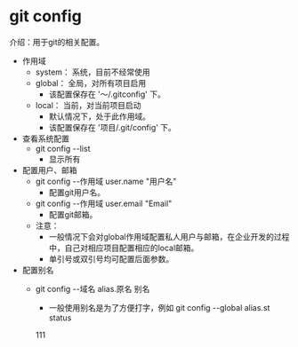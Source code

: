 # git config
介绍：用于git的相关配置。
- 作用域
    - system： 系统，目前不经常使用
    - global： 全局，对所有项目启用
        - 该配置保存在 '～/.gitconfig' 下。
    - local：  当前，对当前项目启动
        - 默认情况下，处于此作用域。
        - 该配置保存在 '项目/.git/config' 下。
- 查看系统配置
    - git config --list
        - 显示所有
- 配置用户、邮箱
    - git config --作用域 user.name "用户名"
        - 配置git用户名。
    - git config --作用域 user.email "Email"
        - 配置git邮箱。
    - 注意：
        - 一般情况下会对global作用域配置私人用户与邮箱，在企业开发的过程中，自己对相应项目配置相应的local邮箱。
        - 单引号或双引号均可配置后面参数。
- 配置别名
    - git config --域名 alias.原名  别名
        - 一般使用别名是为了方便打字，例如 git config --global alias.st status
        
        
        111
